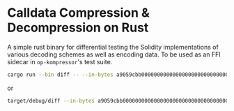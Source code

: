 # Calldata Compression & Decompression on Rust

A simple rust binary for differential testing the Solidity implementations of various decoding schemes as well as encoding data. To be used as an FFI sidecar in `op-kompressor`'s test suite.

```sh
cargo run --bin diff -- --in-bytes a9059cbb000000000000000000000000000000000000000000000000000000000000000b0000000000000000000000000000000000000000000000000de0b6b3a7640000 --mode zero-kompress 
```

or

```sh
target/debug/diff --in-bytes a9059cbb000000000000000000000000000000000000000000000000000000000000000b0000000000000000000000000000000000000000000000000de0b6b3a7640000 --mode zero-kompress 
```
